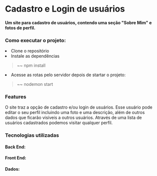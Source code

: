 <h1><strong>Cadastro e Login de usuários</strong></h1>
<h4>Um site para cadastro de usuários, contendo uma seção "Sobre Mim" e fotos de perfil.</h4>
<h3><strong>Como executar o projeto:</strong></h3>
<li>Clone o repositório</li>
<li>Instale as dependências</li>

<blockquote>~~ npm install</blockquote>

<li>Acesse as rotas pelo servidor depois de startar o projeto:</li>
<blockquote>~~ nodemon start</blockquote>

<h3><strong>Features</strong></h3>
<p>O site traz a opção de cadastro e/ou login de usuários. Esse usuário pode editar o seu perfil incluindo uma foto e uma descrição, além de outros dados que ficarão visíveis a outros usuários. Através de uma lista de usuários cadastrados podemos visitar qualquer perfil.</p>

<h3><strong>Tecnologias utilizadas</strong></h3>
<h4>Back End:</h4>
<h4>Front End:</h4>
<h4>Dados:</h4>


